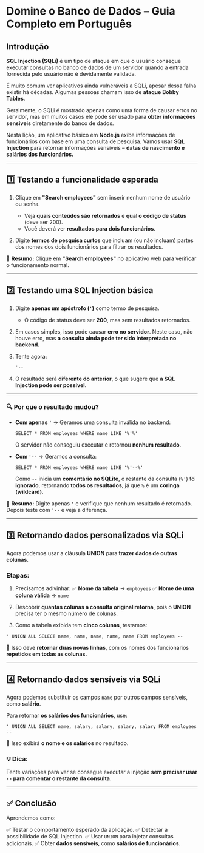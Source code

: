 # **Domine o Banco de Dados – Guia Completo em Português**

## **Introdução**

**SQL Injection (SQLi)** é um tipo de ataque em que o usuário consegue executar consultas no banco de dados de um servidor quando a entrada fornecida pelo usuário não é devidamente validada.

É muito comum ver aplicativos ainda vulneráveis a SQLi, apesar dessa falha existir há décadas. Algumas pessoas chamam isso de **ataque Bobby Tables**.

Geralmente, o SQLi é mostrado apenas como uma forma de causar erros no servidor, mas em muitos casos ele pode ser usado para **obter informações sensíveis** diretamente do banco de dados.

Nesta lição, um aplicativo básico em **Node.js** exibe informações de funcionários com base em uma consulta de pesquisa.
Vamos usar **SQL Injection** para retornar informações sensíveis – **datas de nascimento e salários dos funcionários.**

---

## **1️⃣ Testando a funcionalidade esperada**

1. Clique em **"Search employees"** sem inserir nenhum nome de usuário ou senha.

   * Veja **quais conteúdos são retornados** e **qual o código de status** (deve ser 200).
   * Você deverá ver **resultados para dois funcionários**.

2. Digite **termos de pesquisa curtos** que incluam (ou não incluam) partes dos nomes dos dois funcionários para filtrar os resultados.

📌 **Resumo:** Clique em **"Search employees"** no aplicativo web para verificar o funcionamento normal.

---

## **2️⃣ Testando uma SQL Injection básica**

1. Digite **apenas um apóstrofo (`'`)** como termo de pesquisa.

   * O código de status deve ser **200**, mas sem resultados retornados.

2. Em casos simples, isso pode causar **erro no servidor**.
   Neste caso, não houve erro, mas **a consulta ainda pode ter sido interpretada no backend.**

3. Tente agora:

   ```
   '--
   ```

4. O resultado será **diferente do anterior**, o que sugere que **a SQL Injection pode ser possível.**

---

### 🔍 **Por que o resultado mudou?**

* **Com apenas `'`** → Geramos uma consulta inválida no backend:

  ```
  SELECT * FROM employees WHERE name LIKE '%'%'  
  ```

  O servidor não conseguiu executar e retornou **nenhum resultado**.

* **Com `'--`** → Geramos a consulta:

  ```
  SELECT * FROM employees WHERE name LIKE '%'--%'  
  ```

  Como `--` inicia um **comentário no SQLite**, o restante da consulta (`%'`) foi **ignorado**, retornando **todos os resultados**, já que `%` é um **coringa (wildcard)**.

📌 **Resumo:** Digite apenas `'` e verifique que nenhum resultado é retornado. Depois teste com `'--` e veja a diferença.

---

## **3️⃣ Retornando dados personalizados via SQLi**

Agora podemos usar a cláusula **UNION** para **trazer dados de outras colunas**.

### **Etapas:**

1. Precisamos adivinhar:
   ✅ **Nome da tabela** → `employees`
   ✅ **Nome de uma coluna válida** → `name`

2. Descobrir **quantas colunas a consulta original retorna**, pois o **UNION** precisa ter o mesmo número de colunas.

3. Como a tabela exibida tem **cinco colunas**, testamos:

```
' UNION ALL SELECT name, name, name, name, name FROM employees --
```

🔹 Isso deve **retornar duas novas linhas**, com os nomes dos funcionários **repetidos em todas as colunas.**

---

## **4️⃣ Retornando dados sensíveis via SQLi**

Agora podemos substituir os campos `name` por outros campos sensíveis, como **salário**.

Para retornar **os salários dos funcionários**, use:

```
' UNION ALL SELECT name, salary, salary, salary, salary FROM employees --
```

🔹 Isso exibirá **o nome e os salários** no resultado.

### 💡 **Dica:**

Tente variações para ver se consegue executar a injeção **sem precisar usar `--` para comentar o restante da consulta.**

---

## ✅ **Conclusão**

Aprendemos como:

✅ Testar o comportamento esperado da aplicação.
✅ Detectar a possibilidade de SQL Injection.
✅ Usar `UNION` para injetar consultas adicionais.
✅ Obter **dados sensíveis**, como **salários de funcionários**.
